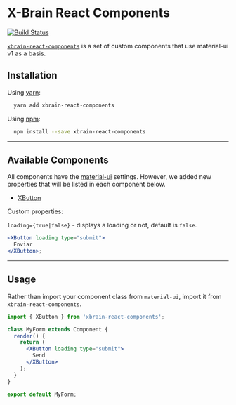 # X-Brain React Components

[![Build Status](https://travis-ci.org/xbrain-dev/xbrain-react-components.svg?branch=master)](https://travis-ci.org/xbrain-dev/xbrain-react-components)

[`xbrain-react-components`](https://github.com/xbrain-dev/xbrain-react-components)
is a set of custom components that use material-ui v1 as a basis.

## Installation

Using [yarn](https://yarnpkg.com/):

```bash
  yarn add xbrain-react-components
```

Using [npm](https://www.npmjs.org/):

```bash
  npm install --save xbrain-react-components
```

---

## Available Components

All components have the
[material-ui](https://github.com/mui-org/material-ui.git) settings. However, we
added new properties that will be listed in each component below.

* [XButton](https://material-ui-next.com/demos/buttons/)

Custom properties:

`loading={true|false}` - displays a loading or not, default is `false`.

```jsx
<XButton loading type="submit">
  Enviar
</XButton>;
```

---

## Usage

Rather than import your component class from `material-ui`, import it from
`xbrain-react-components`.

```jsx
import { XButton } from 'xbrain-react-components';

class MyForm extends Component {
  render() {
    return (
      <XButton loading type="submit">
        Send
      </XButton>
    );
  }
}

export default MyForm;
```
